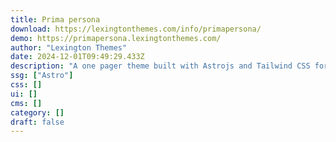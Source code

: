 ```yaml
---
title: Prima persona
download: https://lexingtonthemes.com/info/primapersona/
demo: https://primapersona.lexingtonthemes.com/
author: "Lexington Themes"
date: 2024-12-01T09:49:29.433Z
description: "A one pager theme built with Astrojs and Tailwind CSS for a blog or your personal website"
ssg: ["Astro"]
css: []
ui: []
cms: []
category: []
draft: false
---
```

